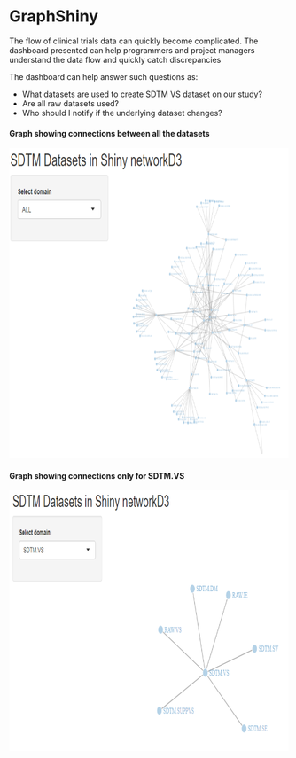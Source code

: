 # GraphShiny

The flow of clinical trials data can quickly become complicated. The dashboard presented can help programmers and project managers understand the data flow and quickly catch discrepancies

The dashboard can help answer such questions as:  
- What datasets are used to create SDTM VS dataset on our study?
- Are all raw datasets used?
- Who should I notify if the underlying dataset changes?  

#### Graph showing connections between all the datasets
<img  width="780" height="560" src="https://github.com/mbalcerzak/GraphShiny/blob/master/img/shiny_graph.png">

#### Graph showing connections only for SDTM.VS
<img  width="850" height="470" src="https://github.com/mbalcerzak/GraphShiny/blob/master/img/shiny_graph_vs.png">

